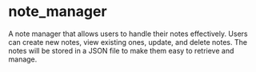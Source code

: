 # note_manager
A note manager that allows users to handle their notes effectively. Users can create new notes, view existing ones, update, and delete notes. The notes will be stored in a JSON file to make them easy to retrieve and manage.
